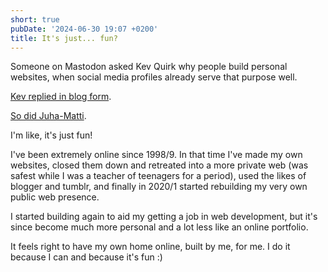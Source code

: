 ```yaml
---
short: true
pubDate: '2024-06-30 19:07 +0200'
title: It's just... fun?
---
```

Someone on Mastodon asked Kev Quirk why people build personal websites, when social media profiles already serve that purpose well.

[Kev replied in blog form](https://kevquirk.com/blog/why-have-a-personal-site-instead-of-social-media).

[So did Juha-Matti](https://hamatti.org/posts/why-personal-site-rather-than-social-media-presence/).

I'm like, it's just fun!

I've been extremely online since 1998/9. In that time I've made my own websites, closed them down and retreated into a more private web (was safest while I was a teacher of teenagers for a period), used the likes of blogger and tumblr, and finally in 2020/1 started rebuilding my very own public web presence.

I started building again to aid my getting a job in web development, but it's since become much more personal and a lot less like an online portfolio.

It feels right to have my own home online, built by me, for me. I do it because I can and because it's fun :)
